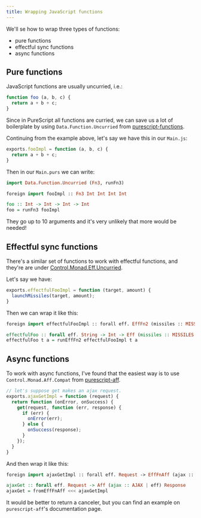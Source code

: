 ```yaml
---
title: Wrapping JavaScript functions
---
```


We'll se how to wrap three types of functions:

- pure functions
- effectful sync functions
- async functions

## Pure functions

JavaScript functions are usually uncurried, i.e.:
```javascript
function foo (a, b, c) {
  return a + b + c;
}
```

Since in PureScript all functions are curried, we can save us a lot of boilerplate by using `Data.Function.Uncurried` from [purescript-functions](https://pursuit.purescript.org/packages/purescript-functions).

Continuing from the example above, let's say we have this in our `Main.js`:

```javascript
exports.fooImpl = function (a, b, c) {
  return a + b + c;
}
```

Then in our `Main.purs` we can write:

```haskell
import Data.Function.Uncurried (Fn3, runFn3)

foreign import fooImpl :: Fn3 Int Int Int Int

foo :: Int -> Int -> Int -> Int
foo = runFn3 fooImpl
```

They go up to 10 arguments and it's very unlikely that more would be needed!

## Effectful sync functions

There's a similar set of functions to work with effectful functions, and they're are under [Control.Monad.Eff.Uncurried](https://pursuit.purescript.org/packages/purescript-eff/3.1.0/docs/Control.Monad.Eff.Uncurried).

Let's say we have:

```javascript
exports.effectfulFooImpl = function (target, amount) {
  launchMissiles(target, amount);
}
```

Then we can wrap it like this:

```haskell
foreign import effectfulFooImpl :: forall eff. EffFn2 (missiles :: MISSILES | eff) String Int Unit

effectfulFoo :: forall eff. String -> Int -> Eff (missiles :: MISSILES | eff) Unit
effectfulFoo t a = runEffFn2 effectfulFooImpl t a
```

## Async functions

To work with async functions, I've found that the easiest way is to use `Control.Monad.Aff.Compat` from [purescript-aff](https://pursuit.purescript.org/packages/purescript-aff).

```javascript
// let's suppose get makes an ajax request.
exports.ajaxGetImpl = function (request) {
  return function (onError, onSuccess) {
    get(request, function (err, response) {
      if (err) {
        onError(err);
      } else {
        onSuccess(response);
      }
    });
  }
}
```

And then wrap it like this:

```haskell
foreign import ajaxGetImpl :: forall eff. Request -> EffFnAff (ajax :: AJAX | eff) Response

ajaxGet :: forall eff. Request -> Aff (ajax :: AJAX | eff) Response
ajaxGet = fromEffFnAff <<< ajaxGetImpl
```

It would be better to return a canceler, but you can find an example on `purescript-aff`'s documentation page.

